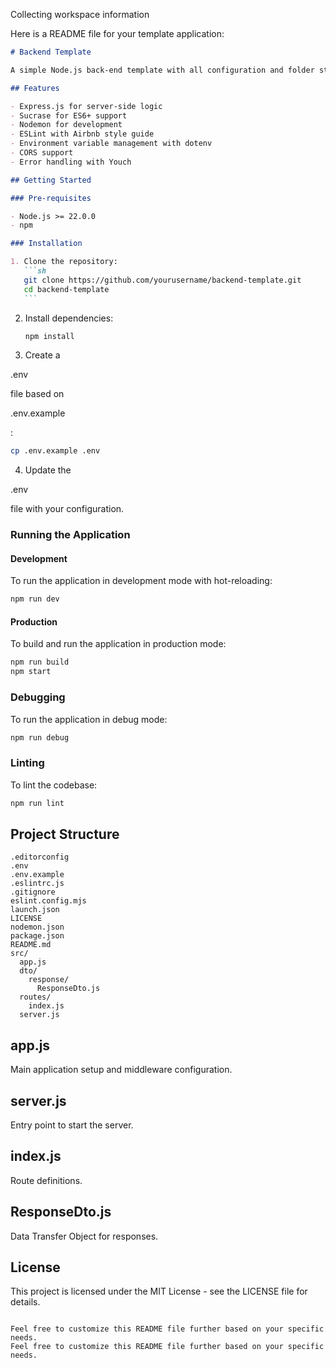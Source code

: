 Collecting workspace information

Here is a README file for your template application:

````markdown
# Backend Template

A simple Node.js back-end template with all configuration and folder structure already set up.

## Features

- Express.js for server-side logic
- Sucrase for ES6+ support
- Nodemon for development
- ESLint with Airbnb style guide
- Environment variable management with dotenv
- CORS support
- Error handling with Youch

## Getting Started

### Pre-requisites

- Node.js >= 22.0.0
- npm

### Installation

1. Clone the repository:
   ```sh
   git clone https://github.com/yourusername/backend-template.git
   cd backend-template
   ```
````

2. Install dependencies:

   ```sh
   npm install
   ```

3. Create a

.env

file based on

.env.example

:

```sh
cp .env.example .env
```

4. Update the

.env

file with your configuration.

### Running the Application

#### Development

To run the application in development mode with hot-reloading:

```sh
npm run dev
```

#### Production

To build and run the application in production mode:

```sh
npm run build
npm start
```

### Debugging

To run the application in debug mode:

```sh
npm run debug
```

### Linting

To lint the codebase:

```sh
npm run lint
```

## Project Structure

```
.editorconfig
.env
.env.example
.eslintrc.js
.gitignore
eslint.config.mjs
launch.json
LICENSE
nodemon.json
package.json
README.md
src/
  app.js
  dto/
    response/
      ResponseDto.js
  routes/
    index.js
  server.js
```

## app.js

Main application setup and middleware configuration.

## server.js

Entry point to start the server.

## index.js

Route definitions.

## ResponseDto.js

Data Transfer Object for responses.

## License

This project is licensed under the MIT License - see the LICENSE file for details.

```

Feel free to customize this README file further based on your specific needs.
Feel free to customize this README file further based on your specific needs.
```
